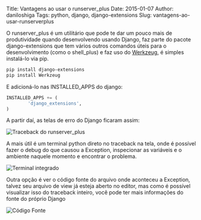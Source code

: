 Title: Vantagens ao usar o runserver_plus
Date: 2015-01-07
Author: daniloshiga
Tags: python, django, django-extensions
Slug: vantagens-ao-usar-runserverplus

O runserver_plus é um utilitário que pode te dar um pouco mais de produtividade
quando desenvolvendo usando Django, faz parte do pacote django-extensions que
tem vários outros comandos úteis para o desenvolvimento (como o shell_plus) e
faz uso do [Werkzeug][], é simples instalá-lo via pip.


```bash
pip install django-extensions
pip install Werkzeug
```

E adicioná-lo nas INSTALLED_APPS do django:

```python
INSTALLED_APPS += (
        'django_extensions',
) 
```
A partir daí, as telas de erro do Django ficaram assim:

![Traceback do runserver_plus](/images/django/vantagens-ao-usar-runserverplus/runserverplus-traceback.png)

A mais útil é um terminal python direto no traceback na tela, onde é possível
fazer o debug do que causou a Exception, inspecionar as variáveis e o ambiente
naquele momento e encontrar o problema.

![Terminal integrado](/images/django/vantagens-ao-usar-runserverplus/runserverplus-interactive.png)

Outra opção é ver o código fonte do arquivo onde aconteceu a Exception, talvez
seu arquivo de view já esteja aberto no editor, mas como é possível visualizar
isso do traceback inteiro, você pode ter mais informações do fonte do próprio
Django

![Código Fonte](/images/django/vantagens-ao-usar-runserverplus/runserverplus-viewsource.png)

[Werkzeug]: http://werkzeug.pocoo.org/ 
